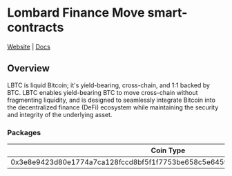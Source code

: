 # Lombard Finance Move smart-contracts

[Website](https://www.lombard.finance/) | [Docs](https://docs.lombard.finance/)

## Overview

LBTC is liquid Bitcoin; it's yield-bearing, cross-chain, and 1:1 backed by BTC. LBTC enables yield-bearing BTC to move cross-chain without fragmenting liquidity, and is designed to seamlessly integrate Bitcoin into the decentralized finance (DeFi) ecosystem while maintaining the security and integrity of the underlying asset.

### Packages

| Coin Type                                                                      | Current Package ID                                                 |
| ------------------------------------------------------------------------------ | ------------------------------------------------------------------ |
| 0x3e8e9423d80e1774a7ca128fccd8bf5f1f7753be658c5e645929037f7c819040::lbtc::LBTC | 0x03ab53a30d03a9390f683b71eba7e5c371350858a66210214d11704e8df3b1a2 |
